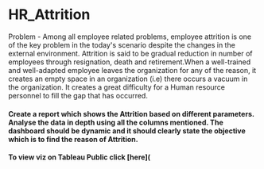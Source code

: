 # HR_Attrition

Problem - Among all employee related problems, employee attrition is one of the key problem in the today's scenario despite the changes in the external environment. Attrition is said to be gradual reduction in number of employees through resignation, death and retirement.When a well-trained and well-adapted employee leaves the organization for any of the reason, it creates an empty space in an organization (i.e) there occurs a vacuum in the organization. It creates a great difficulty for a Human resource personnel to fill the gap that has occurred.  

#### Create a report which shows the Attrition based on different parameters. Analyse the data in depth using all the columns mentioned. The dashboard should be dynamic and it should clearly state the objective which is to find the reason of Attrition.

#### To view viz on Tableau Public click [here](
